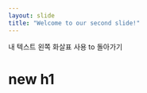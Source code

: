 ```yaml
---
layout: slide
title: "Welcome to our second slide!"
---
```

내 텍스트
왼쪽 화살표 사용 to 돌아가기
<h1>new h1</h1>
